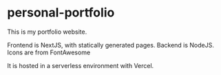 # personal-portfolio

This is my portfolio website.

Frontend is NextJS, with statically generated pages.
Backend is NodeJS.
Icons are from FontAwesome

It is hosted in a serverless environment with Vercel.
